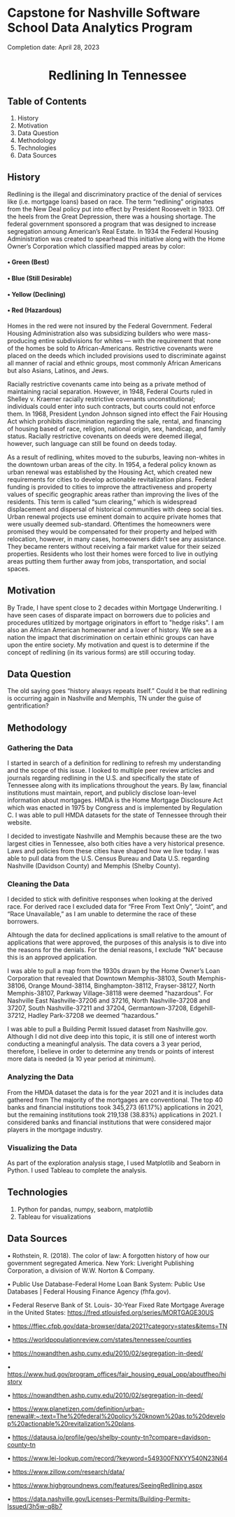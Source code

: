 # Capstone for Nashville Software School Data Analytics Program
<p align="left">Completion date: April 28, 2023</p>

# <p align="center">Redlining In Tennessee</p>

## Table of Contents
1.	History
2.  Motivation
3.	Data Question
4.	Methodology
5.	Technologies
6.	Data Sources

## History
Redlining is the illegal and discriminatory practice of the denial of services like (i.e. mortgage loans) based on race. The term “redlining” originates from the New Deal policy put into effect by President Roosevelt in 1933. Off the heels from the Great Depression, there was a housing shortage. The federal government sponsored a program that was designed to increase segregation amoung American’s Real Estate. In 1934 the Federal Housing Administration was created to spearhead this initiative along with the Home Owner’s Corporation which classified mapped areas by color: 
#### •	Green (Best) 
#### •	Blue (Still Desirable)  
#### •	Yellow (Declining)
#### •	 Red (Hazardous) 
Homes in the red were not insured by the Federal Government. Federal Housing Administration also was subsidizing builders who were mass-producing entire subdivisions for whites — with the requirement that none of the homes be sold to African-Americans. Restrictive covenants were placed on the deeds which included provisions used to discriminate against all manner of racial and ethnic groups, most commonly African Americans but also Asians, Latinos, and Jews. 			

Racially restrictive covenants came into being as a private method of maintaining racial separation. However, in 1948, Federal Courts ruled in Shelley v. Kraemer racially restrictive covenants unconstitutional; individuals could enter into such contracts, but courts could not enforce them. In 1968, President Lyndon Johnson signed into effect the Fair Housing Act which prohibits discrimination regarding the sale, rental, and financing of housing based of race, religion, national origin, sex, handicap, and family status. Racially restrictive covenants on deeds were deemed illegal, however, such language can still be found on deeds today. 				

As a result of redlining, whites moved to the suburbs, leaving non-whites in the downtown urban areas of the city. In 1954, a federal policy known as urban renewal was established by the Housing Act, which created new requirements for cities to develop actionable revitalization plans. Federal funding is provided to cities to improve the attractiveness and property values of specific geographic areas rather than improving the lives of the residents. This term is called “sum clearing,” which is widespread displacement and dispersal of historical communities with deep social ties. Urban renewal projects use eminent domain to acquire private homes that were usually deemed sub-standard. Oftentimes the homeowners were promised they would be compensated for their property and helped with relocation, however, in many cases, homeowners didn’t see any assistance. They became renters without receiving a fair market value for their seized properties. Residents who lost their homes were forced to live in outlying areas putting them further away from jobs, transportation, and social spaces.
## Motivation 
By Trade, I have spent close to 2 decades within Mortgage Underwriting. I have seen cases of disparate impact on borrowers due to policies and procedures utlitized by mortgage originators in effort to "hedge risks". I am also an African American homeowner and a lover of history. We see as a nation the impact that discrimination on certain ethinic groups can have upon the entire society. My motivation and quest is to determine if the concept of redlining (in its various forms) are still occuring today. 
## Data Question
The old saying goes “history always repeats itself.” Could it be that redlining is occurring again in Nashville and Memphis, TN under the guise of gentrification?
## Methodology
### Gathering the Data
I started in search of a definition for redlining to refresh my understanding and the scope of this issue. I looked to multiple peer review articles and journals regarding redlining in the U.S. and specifically the state of Tennessee along with its implications throughout the years. By law, financial institutions must maintain, report, and publicly disclose loan-level information about mortgages. HMDA is the Home Mortgage Disclosure Act which was enacted in 1975 by Congress and is implemented by Regulation C. I was able to pull HMDA datasets for the state of Tennessee through their website. 

I decided to investigate Nashville and Memphis because these are the two largest cities in Tennessee, also both cities have a very historical presence. Laws and policies from these cities have shaped how we live today. I was able to pull data from the U.S. Census Bureau and Data U.S. regarding Nashville (Davidson County) and Memphis (Shelby County). 					
### Cleaning the Data
I decided to stick with definitive responses when looking at the derived race. For derived race I excluded data for “Free From Text Only”, “Joint”, and “Race Unavailable,” as I am unable to determine the race of these borrowers. 						

Alhtough the data for declined applications is small relative to the amount of applications that were approved, the purposes of this analysis is to dive into the reasons for the denials. For the denial reasons, I exclude “NA” because this is an approved application. 

I was able to pull a map from the 1930s drawn by the Home Owner’s Loan Corporation that revealed that Downtown Memphis-38103, South Memphis-38106, Orange Mound-38114,	Binghampton-38112, Frayser-38127, North Memphis-38107, Parkway Village-38118 were deemed "hazardous". For Nashville East Nashville-37206 and 37216, North Nashville-37208 and 37207, South Nashville-37211 and 37204, Germantown-37208, Edgehill-37212, Hadley Park-37208 we deemed “hazardous.” 

I was able to pull a Building Permit Issued dataset from Nashville.gov. Although I did not dive deep into this topic, it is still one of interest worth conducting a meaningful analysis. The data covers a 3 year period, therefore, I believe in order to determine any trends or points of interest more data is needed (a 10 year period at minimum).  
### Analyzing the Data
From the HMDA dataset the data is for the year 2021 and it is includes data gathered from The majority of the mortgages are conventional. 
The top 40 banks and financial institutions took 345,273 (61.17%) applications in 2021, but the remaining institutions took 219,138 (38.83%) applications in 2021. I considered banks and financial institutions that were considered major players in the mortgage industry. 
### Visualizing the Data
As part of the exploration analysis stage, I used Matplotlib and Seaborn in Python. I used Tableau to complete the analysis. 
## Technologies
1.	Python  for  pandas, numpy, seaborn, matplotlib
2.  Tableau for visualizations
## Data Sources
•	Rothstein, R. (2018). The color of law: A forgotten history of how our government segregated America. New York: Liveright Publishing Corporation, a division of W.W. Norton & Company.

•	Public Use Database-Federal Home Loan Bank System: Public Use Databases | Federal Housing Finance Agency (fhfa.gov).  

•	Federal Reserve Bank of St. Louis- 30-Year Fixed Rate Mortgage Average in the United States: https://fred.stlouisfed.org/series/MORTGAGE30US

•	https://ffiec.cfpb.gov/data-browser/data/2021?category=states&items=TN

•	https://worldpopulationreview.com/states/tennessee/counties

•	https://nowandthen.ashp.cuny.edu/2010/02/segregation-in-deed/

•	https://www.hud.gov/program_offices/fair_housing_equal_opp/aboutfheo/history

•	https://nowandthen.ashp.cuny.edu/2010/02/segregation-in-deed/

•	https://www.planetizen.com/definition/urban-renewal#:~:text=The%20federal%20policy%20known%20as,to%20develop%20actionable%20revitalization%20plans.

•	https://datausa.io/profile/geo/shelby-county-tn?compare=davidson-county-tn

•	https://www.lei-lookup.com/record/?keyword=549300FNXYY540N23N64

•	https://www.zillow.com/research/data/

•	https://www.highgroundnews.com/features/SeeingRedlining.aspx

•	https://data.nashville.gov/Licenses-Permits/Building-Permits-Issued/3h5w-q8b7






